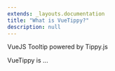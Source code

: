 ```yaml
---
extends: _layouts.documentation
title: "What is VueTippy?"
description: null
---
```


<div class="mt-8 text-2xl text-grey-dark mb-8">
  <p class="leading-tight">
   VueJS Tooltip powered by Tippy.js
  </p>
</div>

VueTippy is ...